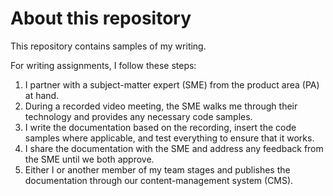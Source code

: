 # About this repository

This repository contains samples of my writing. 

For writing assignments, I follow these steps:
1. I partner with a subject-matter expert (SME) from the product area (PA) at hand.
1. During a recorded video meeting, the SME walks me through their technology and provides any necessary code samples.
1. I write the documentation based on the recording, insert the code samples where applicable, and test everything to ensure that it works.
1. I share the documentation with the SME and address any feedback from the SME until we both approve. 
1. Either I or another member of my team stages and publishes the documentation through our content-management system (CMS).
